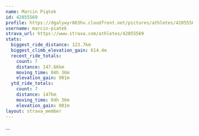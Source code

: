 ```yaml
---
name: Marcin Piątek
id: 42055569
profile: https://dgalywyr863hv.cloudfront.net/pictures/athletes/42055569/12602382/1/large.jpg
username: marcin-piatek
strava_url: https://www.strava.com/athletes/42055569
stats:
  biggest_ride_distance: 123.7km
  biggest_climb_elevation_gain: 614.4m
  recent_ride_totals:
    count: 7
    distance: 147.66km
    moving_time: 04h 36m
    elevation_gain: 901m
  ytd_ride_totals:
    count: 7
    distance: 147km
    moving_time: 04h 36m
    elevation_gain: 901m
layout: strava_member
--- 
```

...
